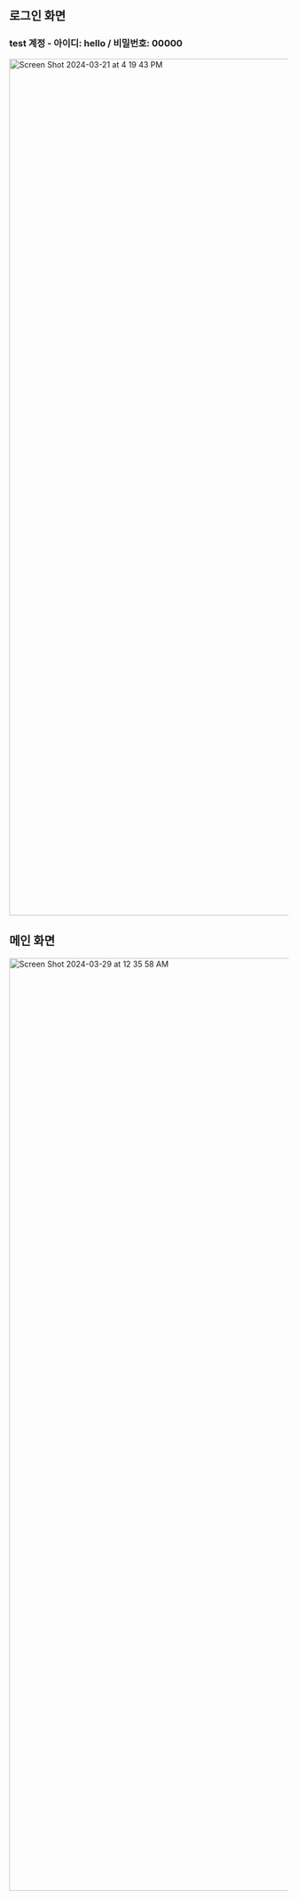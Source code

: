 ## 로그인 화면
### test 계정 - 아이디: hello / 비밀번호: 00000
<img width="1543" alt="Screen Shot 2024-03-21 at 4 19 43 PM" src="https://github.com/arky02/RabbitHole/assets/46954114/4d70b2fc-d2ea-4062-a5ba-73ff9ff4b712">

## 메인 화면
<img width="1680" alt="Screen Shot 2024-03-29 at 12 35 58 AM" src="https://github.com/arky02/RabbitHole/assets/46954114/83f06a6b-ba3b-4359-ba21-55c8b0fada77">
